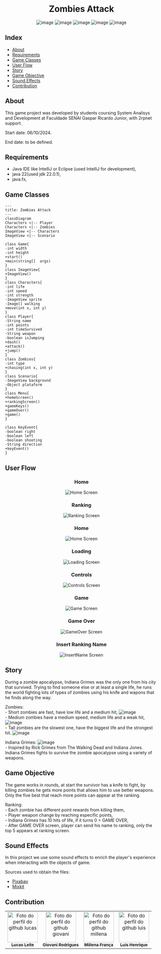 <div align="center">
    
# Zombies Attack

</div>  

<div align="center">
    
![image](https://github.com/Game-JAVA/Clueless/blob/develop/Images/gifs%20png/rickgrimes%20png.gif)
![image](https://github.com/Game-JAVA/Clueless/blob/develop/Images/gifs%20png/zombieP%20png.gif)
![image](https://github.com/Game-JAVA/Clueless/blob/develop/Images/gifs%20png/zombieP%20png.gif)
![image](https://github.com/Game-JAVA/Clueless/blob/develop/Images/gifs%20png/zombieM%20png.gif)
![image](https://github.com/Game-JAVA/Clueless/blob/develop/Images/gifs%20png/zombiG%20png%20.gif)
    
</div>

## Index
- [About](#about)  
- [Requirements](#requirements)
- [Game Classes](#game-classes)
- [User Flow](#user-flow) 
- [Story](#story)  
- [Game Objective](#game-objective)   
- [Sound Effects](#sound-effects)  
- [Contribution](#contribution)  


## About

This game project was developed by students coursing System Analisys and Development at Faculdade SENAI Gaspar Ricardo Junior, with 2rpnet support.

Start date: 06/10/2024.

End date: to be defined.


## Requirements

- Java IDE like IntelliJ or Eclipse (used IntelliJ for development),  
- java 22(used jdk 22.0.1),  
- java.fx,  

## Game Classes
```mermaid
---
title: Zombies Attack
---
classDiagram
Characters <|-- Player
Characters <|-- Zombies
ImageView <|-- Characters
ImageView <|-- Scenario

class Game{
-int width
-int height
+start()
+main(string[]  args)
}
class ImageView{
+ImageView()
}
class Characters{
-int life
-int speed
-int strength
-ImageView sprite
-Image[] walking
+move(int x, int y)
}
class Player{
-String name
-int points
-int timeSurvived
-String weapon
-boolean isJumping
+dash()
+attack()
+jump()
}
class Zombies{
-int type
+chasing(int x, int y)
}
class Scenario{
-ImageView background
-Object plataform
}
class Menu{
+homeScreen()
+rankingScreen()
+gameKeys()
+gameOver()
+game()
}

class KeyEvent{
-boolean right
-boolean left
-boolean shooting
-String direction
+keyEvent()
}
```

## User Flow

<div align="center"> 
    
### Home  
![Home Screen](https://github.com/Game-JAVA/Clueless/blob/develop/Images/screens/home%20screen.png)
</div>

<div align="center"> 
    
### Ranking 
![Ranking Screen](https://github.com/Game-JAVA/Clueless/blob/develop/Images/screens/ranking%20screen.png)
</div>

<div align="center"> 
    
### Home 
![Home Screen](https://github.com/Game-JAVA/Clueless/blob/develop/Images/screens/home%20screen.png)
</div>

<div align="center"> 
    
### Loading  
![Loading Screen](https://github.com/Game-JAVA/Clueless/blob/develop/Images/screens/loading%20screen.png)
</div>

<div align="center"> 
    
### Controls 
![Controls Screen](https://github.com/Game-JAVA/Clueless/blob/develop/Images/screens/GameKeys%20Screen.png)
</div>

<div align="center"> 
    
### Game 
![Game Screen](https://github.com/Game-JAVA/Clueless/blob/develop/Images/screens/Game%20Screen.png)
</div>

<div align="center"> 
    
### Game Over 
![GameOver Screen](https://github.com/Game-JAVA/Clueless/blob/develop/Images/screens/Game%20Over.png)
</div>

<div align="center"> 
    
### Insert Ranking Name  
![InsertName Screen](https://github.com/Game-JAVA/Clueless/blob/develop/Images/screens/RankingName%20Screen.jpg)
</div>


## Story

During a zombie apocalypse, Indiana Grimes was the only one from his city that survived. Trying to find someone else or at least a single life, he runs the world fighting lots of types of zombies using his knife and wapons that he finds along the way.  

Zombies:  
    - Short zombies are fast, have low life and a medium hit,
    ![image](https://github.com/Game-JAVA/Clueless/blob/develop/Images/gifs%20png/zombieP%20png.gif)  
    - Medium zombies have a medium speed, medium life and a weak hit,
    ![image](https://github.com/Game-JAVA/Clueless/blob/develop/Images/gifs%20png/zombieM%20png.gif)  
    - Tall zombies are the slowest one, have the biggest life and the strongest hit.
    ![image](https://github.com/Game-JAVA/Clueless/blob/develop/Images/gifs%20png/zombiG%20png%20.gif)  


Indiana Grimes:
![image](https://github.com/Game-JAVA/Clueless/blob/develop/Images/gifs%20png/rickgrimes%20png.gif)  
    - Inspired by Rick Grimes from The Walking Dead and Indiana Jones. Indiana Grimes fights to survive the zombie apocalypse using a variety of weapons.
    


## Game Objective

The game works in rounds, at start the survivor has a knife to fight, by killing zombies he gets more points that allows him to use better weapons. Only the five best that reach more points can appear at the ranking.

Ranking:  
    - Each zombie has different point rewards from killing them,  
    - Player weapon change by reaching especific points,  
    - Indiana Grimes has 10 hits of life, if it turns 0 = GAME OVER,  
    - After GAME OVER screen, player can send his name to ranking, only the top 5 appears at ranking screen.
    

## Sound Effects

In this project we use some sound effects to enrich the player's experience when interacting with the objects of game.

Sources used to obtain the files:

- [Pixabay](#https://pixabay.com/pt/sound-effects/)
- [Mixkit](#https://mixkit.co/free-sound-effects/)


## Contribution

<div align="center">
<table>
  <tr>
    <td align="center">
      <a href="https://github.com/llei7e">
        <img src="https://avatars.githubusercontent.com/u/148909506?v=4" width="100px;" alt="Foto do perfil do github lucas"/><br>
        <sub>
          <b>Lucas Leite</b>
        </sub>
      </a>
    </td>
    <td align="center">
      <a href="https://github.com/Giovani-RodriguesS">
        <img src="https://avatars.githubusercontent.com/u/121878338?v=4" width="100px;" alt="Foto do perfil do github giovani"/><br>
        <sub>
          <b>Giovani Rodrigues</b>
        </sub>
      </a>
    </td>
    <td align="center">
      <a href="https://github.com/mwlaofr">
        <img src="https://avatars.githubusercontent.com/u/148801384?v=4" width="100px;" alt="Foto do perfil do github millena"/><br>
        <sub>
          <b>Millena França</b>
        </sub>
      </a>
    </td>
    <td align="center">
      <a href="https://github.com/DarkBytess">
        <img src="https://avatars.githubusercontent.com/u/152932607?v=4" width="100px;" alt="Foto do perfil do github luis"/><br>
        <sub>
          <b>Luis Henrique</b>
        </sub>
      </a>
    </td>
  </tr>
</table>
</div>
